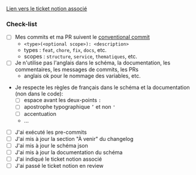 [Lien vers le ticket notion associé]()

### Check-list

* [ ] Mes commits et ma PR suivent le [conventional commit](https://www.conventionalcommits.org/en/v1.0.0/)
  * `<type>(<optional scope>): <description>`
  * types : `feat`, `chore`, `fix`, `docs`, etc.
  * scopes : `structure`, `service`, `thematiques`, etc.
* [ ] Je n'utilise pas l'anglais dans le schéma, la documentation, les commentaires, les messages de commits,
les PRs
  * anglais ok pour le nommage des variables, etc.
* Je respecte les règles de français dans le schéma et la documentation (non dans le code):
  * [ ] espace avant les deux-points `:`
  * [ ] apostrophe typographique `’` et non `'`
  * [ ] accentuation
  * ...
* [ ] J'ai exécuté les pre-commits
* [ ] J'ai mis à jour la section "À venir" du changelog
* [ ] J'ai mis à jour le schéma json
* [ ] J'ai mis à jour la documentation du schéma
* [ ] J'ai indiqué le ticket notion associé
* [ ] J'ai passé le ticket notion en review
